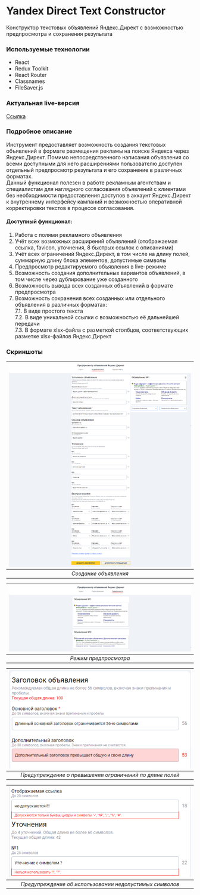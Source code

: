 # Yandex Direct Text Constructor

Конструктор текстовых объявлений Яндекс.Директ с возможностью предпросмотра и сохранения результата

### Используемые технологии

* React
* Redux Toolkit
* React Router
* Classnames
* FileSaver.js

### Актуальная live-версия

[Ссылка](https://ydpreview.frontden.com/)

### Подробное описание

Инструмент предоставляет возможность создания текстовых объявлений в формате размещения рекламы на поиске Яндекса через Яндекс.Директ. Помимо непосредственного написания объявления со всеми доступными для него расширениями пользователю доступен отдельный предпросмотр результата и его сохранение в различных форматах.  
Данный функционал полезен в работе рекламным агентствам и специалистам для наглядного согласования объявлений с клиентами без необходимости предоставления доступов в аккаунт Яндекс.Директ к внутреннему интерфейсу кампаний и возможностью оперативной корректировки текстов в процессе согласования.

#### Доступный функционал:

1. Работа с полями рекламного объявления
2. Учёт всех возможных расширений объявлений (отображаемая ссылка, favicon, уточнения, 8 быстрых ссылок с описаниями)
3. Учёт всех ограничений Яндекс.Директ, в том числе на длину полей, суммарную длину блока элементов, допустимые символы
4. Предпросмотр редактируемого объявления в live-режиме
5. Возможность создания дополнительных вариантов объявлений, в том числе через дублирование уже созданного
6. Возможность вывода всех созданных объявлений в формате предпросмотра
7. Возможность сохранения всех созданных или отдельного объявления в различных форматах:  
  7.1. В виде простого текста  
  7.2. В виде уникальной ссылки с возможностью её дальнейшей передачи  
  7.3. В формате xlsx-файла с разметкой столбцов, соответствующих разметке xlsx-файлов Яндекс.Директ

### Скриншоты

| ![Создание объявления](https://github.com/ADeoZ/YDirectTextConstructor/blob/master/readme_pic/1_create_ad.png) |
|:--:|
| *Создание объявления* |

| ![Режим предпросмотра](https://github.com/ADeoZ/YDirectTextConstructor/blob/master/readme_pic/2_preview.png) |
|:--:|
| *Режим предпросмотра* |

| ![Ошибка длины](https://github.com/ADeoZ/YDirectTextConstructor/blob/master/readme_pic/3_errors_length.png) |
|:--:|
| *Предупреждение о превышении ограничений по длине полей* |

| ![Ошибка символов](https://github.com/ADeoZ/YDirectTextConstructor/blob/master/readme_pic/4_errors_forbidden.png) |
|:--:|
| *Предупреждение об использовании недопустимых символов* |